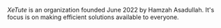*XeTute* is an organization founded June 2022 by Hamzah Asadullah. It's focus is on making efficient solutions available to everyone.
